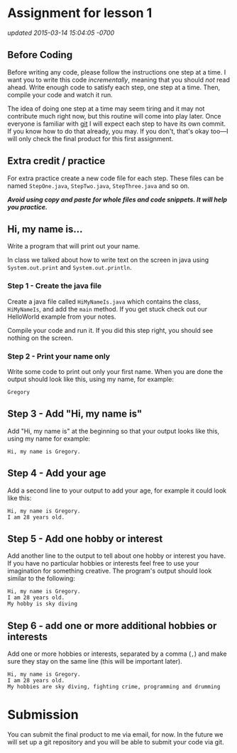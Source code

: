 # Assignment for lesson 1
*updated 2015-03-14 15:04:05 -0700*

## Before Coding
Before writing any code, please follow the instructions one step at a time.
I want you to write this code *incrementally*, meaning that you should *not*
read ahead. Write enough code to satisfy each step, one step at a time. Then,
compile your code and watch it run.

The idea of doing one step at a time may seem tiring and it may not contribute
much right now, but this routine will come into play later. Once everyone is
familiar with [git][] I will expect each step to have its own commit. If you
know how to do that already, you may. If you don't, that's okay too—I will only
check the final product for this first assignment.

## Extra credit / practice

For extra practice create a new code file for each step. These files can be
named `StepOne.java`, `StepTwo.java`, `StepThree.java` and so on.

__*Avoid using copy and paste for whole files and code snippets. It will help you
practice.*__

## Hi, my name is...
Write a program that will print out your name.

In class we talked about how to write text on the screen in java using
`System.out.print` and `System.out.println`. 

### Step 1 - Create the java file

Create a java file called `HiMyNameIs.java` which contains the class,
`HiMyNameIs`, and add the `main` method. If you get stuck check out our
HelloWorld example from your notes.

Compile your code and run it.
If you did this step right, you should see nothing on the screen.

### Step 2 - Print your name only 

Write some code to print out only your first name. When you are done the output
should look like this, using my name, for example:

```
Gregory
```

## Step 3 - Add "Hi, my name is"

Add "Hi, my name is" at the beginning so that your output looks like this,
using my name for example:

```
Hi, my name is Gregory.
```

## Step 4 - Add your age

Add a second line to your output to add your age, for example it could look
like this:

```
Hi, my name is Gregory.
I am 28 years old.
```

## Step 5 - Add one hobby or interest

Add another line to the output to tell about one hobby or interest you have. If
you have no particular hobbies or interests feel free to use your imagination
for something creative. The program's output should look similar to the
following:

```
Hi, my name is Gregory.
I am 28 years old.
My hobby is sky diving
```

## Step 6 - add one or more additional hobbies or interests

Add one or more hobbies or interests, separated by a comma (`,`) and make sure
they stay on the same line (this will be important later).

```
Hi, my name is Gregory.
I am 28 years old.
My hobbies are sky diving, fighting crime, programming and drumming
```


# Submission

You can submit the final product to me via email, for now. In the future we
will set up a git repository and you will be able to submit your code via git.

[git]: http://git-scm.com/
